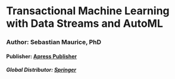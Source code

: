# Transactional Machine Learning with Data Streams and AutoML
### Author: Sebastian Maurice, PhD

#### Publisher: [Apress Publisher](https://www.apress.com/us)
##### Global Distributor: [Springer](https://www.springer.com/gp)
